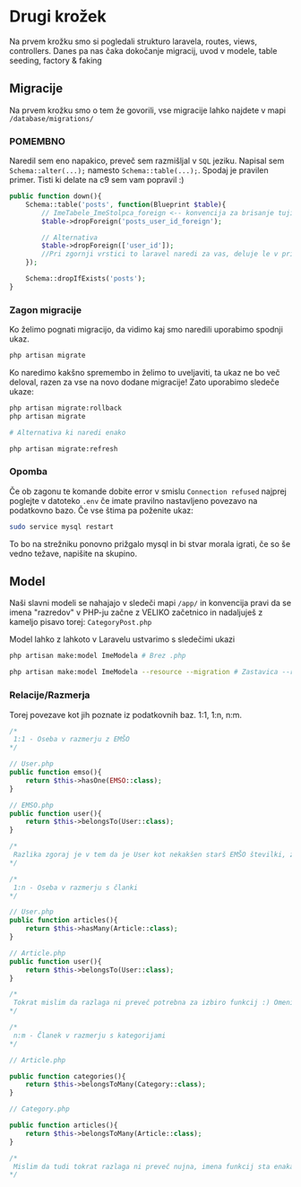 # Drugi krožek

   Na prvem krožku smo si pogledali strukturo laravela, routes, views, controllers. Danes pa nas čaka dokočanje migracij, uvod v modele, table seeding, factory & faking

## Migracije

Na prvem krožku smo o tem že govorili, vse migracije lahko najdete v mapi `/database/migrations/`

### POMEMBNO

Naredil sem eno napakico, preveč sem razmišljal v `SQL` jeziku. Napisal sem `Schema::alter(...);` namesto `Schema::table(...);`. Spodaj je pravilen primer. Tisti ki delate na c9 sem vam popravil :)

```php
public function down(){
    Schema::table('posts', function(Blueprint $table){
        // ImeTabele_ImeStolpca_foreign <-- konvencija za brisanje tujih ključev.
        $table->dropForeign('posts_user_id_foreign'); 

        // Alternativa
        $table->dropForeign(['user_id']);
        //Pri zgornji vrstici to laravel naredi za vas, deluje le v primeru ko vi niste ob ustvarjanju tabele preimenovali identifikatorja tujega ključa.
    });

    Schema::dropIfExists('posts');
}
```

### Zagon migracije

Ko želimo pognati migracijo, da vidimo kaj smo naredili uporabimo spodnji ukaz.

```bash
php artisan migrate
```

Ko naredimo kakšno spremembo in želimo to uveljaviti, ta ukaz ne bo več deloval, razen za vse na novo dodane migracije! Zato uporabimo sledeče ukaze:

```bash
php artisan migrate:rollback
php artisan migrate

# Alternativa ki naredi enako

php artisan migrate:refresh
```

### Opomba

Če ob zagonu te komande dobite error v smislu `Connection refused` najprej poglejte v datoteko `.env` če imate pravilno nastavljeno povezavo na podatkovno bazo. Če vse štima pa poženite ukaz:

```bash
sudo service mysql restart
```

To bo na strežniku ponovno prižgalo mysql in bi stvar morala igrati, če so še vedno težave, napišite na skupino.

## Model

Naši slavni modeli se nahajajo v sledeči mapi `/app/` in konvencija pravi da se imena "razredov" v PHP-ju začne z VELIKO začetnico in nadaljuješ z kameljo pisavo torej: `CategoryPost.php`

Model lahko z lahkoto v Laravelu ustvarimo s sledečimi ukazi

```bash
php artisan make:model ImeModela # Brez .php

php artisan make:model ImeModela --resource --migration # Zastavica --resource vam bo poleg modela ustvarila še pripadajoč Controller --migration pa migracijsko datoteko
```

### Relacije/Razmerja

Torej povezave kot jih poznate iz podatkovnih baz. 1:1, 1:n, n:m.

```php
/*
 1:1 - Oseba v razmerju z EMŠO
*/

// User.php
public function emso(){
    return $this->hasOne(EMSO::class);
}

// EMSO.php
public function user(){
    return $this->belongsTo(User::class);
} 

/*
 Razlika zgoraj je v tem da je User kot nekakšen starš EMŠO številki, zato pri uporabniku rečemo hasOne pri EMŠO razredu pa belongsTo, ker pripada uporabniku
*/
```

```php
/*
 1:n - Oseba v razmerju s članki
*/

// User.php
public function articles(){
    return $this->hasMany(Article::class);
}

// Article.php
public function user(){
    return $this->belongsTo(User::class);
}

/*
 Tokrat mislim da razlaga ni preveč potrebna za izbiro funkcij :) Omenil pa bi da uporabnik lahko ima več člankov, zato je ime funkcije zapisan v množini.
*/
```

```php
/*
 n:m - Članek v razmerju s kategorijami
*/

// Article.php

public function categories(){
    return $this->belongsToMany(Category::class);
}

// Category.php

public function articles(){
    return $this->belongsToMany(Article::class);
}

/*
 Mislim da tudi tokrat razlaga ni preveč nujna, imena funkcij sta enaka, ker je le enako razmerje. Imena funkcij pa enako v množini.
*/
```
